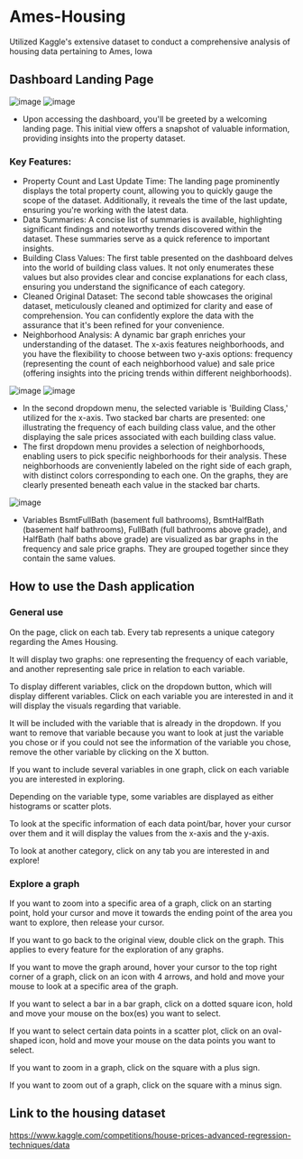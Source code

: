 # Ames-Housing

Utilized Kaggle's extensive dataset to conduct a comprehensive analysis of housing data pertaining to Ames, Iowa

## Dashboard Landing Page
![image](https://github.com/SteveDog16/Ames-Housing/assets/96502117/1415b312-3244-484d-90e4-cc8d8f300c3c)
![image](https://github.com/SteveDog16/Ames-Housing/assets/96502117/b339af78-51c4-4b3c-a70f-007adb9d13f8)
- Upon accessing the dashboard, you'll be greeted by a welcoming landing page. This initial view offers a snapshot of valuable information, providing insights into the property dataset.

### Key Features:

- Property Count and Last Update Time: The landing page prominently displays the total property count, allowing you to quickly gauge the scope of the dataset. Additionally, it reveals the time of the last update, ensuring you're working with the latest data.
- Data Summaries: A concise list of summaries is available, highlighting significant findings and noteworthy trends discovered within the dataset. These summaries serve as a quick reference to important insights.
- Building Class Values: The first table presented on the dashboard delves into the world of building class values. It not only enumerates these values but also provides clear and concise explanations for each class, ensuring you understand the significance of each category.
- Cleaned Original Dataset: The second table showcases the original dataset, meticulously cleaned and optimized for clarity and ease of comprehension. You can confidently explore the data with the assurance that it's been refined for your convenience.
- Neighborhood Analysis: A dynamic bar graph enriches your understanding of the dataset. The x-axis features neighborhoods, and you have the flexibility to choose between two y-axis options: frequency (representing the count of each neighborhood value) and sale price (offering insights into the pricing trends within different neighborhoods).

![image](https://github.com/SteveDog16/Ames-Housing/assets/96502117/37c455f5-940c-41c0-acc4-a728d12e8126)
![image](https://github.com/SteveDog16/Ames-Housing/assets/96502117/c12e18a5-1cb7-4528-ad3f-8cde53800c29)
- In the second dropdown menu, the selected variable is 'Building Class,' utilized for the x-axis. Two stacked bar charts are presented: one illustrating the frequency of each building class value, and the other displaying the sale prices associated with each building class value.
- The first dropdown menu provides a selection of neighborhoods, enabling users to pick specific neighborhoods for their analysis. These neighborhoods are conveniently labeled on the right side of each graph, with distinct colors corresponding to each one. On the graphs, they are clearly presented beneath each value in the stacked bar charts.

![image](https://github.com/SteveDog16/Ames-Housing/assets/96502117/d635b0c5-ba57-4efe-8223-3423aff7ca41)

- Variables BsmtFullBath (basement full bathrooms), BsmtHalfBath (basement half bathrooms), FullBath (full bathrooms above grade), and HalfBath (half baths above grade) are visualized as bar graphs in the frequency and sale price graphs. They are grouped together since they contain the same values.


## How to use the Dash application

### General use

On the page, click on each tab. Every tab represents a unique category regarding the Ames Housing.

It will display two graphs: one representing the frequency of each variable, and another representing sale price in relation to each variable.

To display different variables, click on the dropdown button, which will display different variables. Click on each variable you are interested in and it will display the visuals regarding that variable.

It will be included with the variable that is already in the dropdown. If you want to remove that variable because you want to look at just the variable you chose or if you could not see the information of the variable you chose, remove the other variable by clicking on the X button.

If you want to include several variables in one graph, click on each variable you are interested in exploring.

Depending on the variable type, some variables are displayed as either histograms or scatter plots.

To look at the specific information of each data point/bar, hover your cursor over them and it will display the values from the x-axis and the y-axis.

To look at another category, click on any tab you are interested in and explore!

### Explore a graph

If you want to zoom into a specific area of a graph, click on an starting point, hold your cursor and move it towards the ending point of the area you want to explore, then release your cursor. 

If you want to go back to the original view, double click on the graph. This applies to every feature for the exploration of any graphs.

If you want to move the graph around, hover your cursor to the top right corner of a graph, click on an icon with 4 arrows, and hold and move your mouse to look at a specific area of the graph.

If you want to select a bar in a bar graph, click on a dotted square icon, hold and move your mouse on the box(es) you want to select.

If you want to select certain data points in a scatter plot, click on an oval-shaped icon, hold and move your mouse on the data points you want to select.

If you want to zoom in a graph, click on the square with a plus sign.

If you want to zoom out of a graph, click on the square with a minus sign.

## Link to the housing dataset

https://www.kaggle.com/competitions/house-prices-advanced-regression-techniques/data
